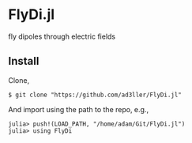 # FlyDi.jl
fly dipoles through electric fields

## Install

Clone,

    $ git clone "https://github.com/ad3ller/FlyDi.jl"

And import using the path to the repo, e.g.,

    julia> push!(LOAD_PATH, "/home/adam/Git/FlyDi.jl")
    julia> using FlyDi